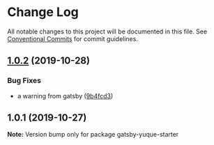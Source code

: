 # Change Log

All notable changes to this project will be documented in this file.
See [Conventional Commits](https://conventionalcommits.org) for commit guidelines.

## [1.0.2](https://github.com/Raincal/gatsby-yuque-starter/compare/gatsby-yuque-starter@1.0.1...gatsby-yuque-starter@1.0.2) (2019-10-28)


### Bug Fixes

* a warning from gatsby ([9b4fcd3](https://github.com/Raincal/gatsby-yuque-starter/commit/9b4fcd353601288f162b84a16b05b00447657342))





## 1.0.1 (2019-10-27)

**Note:** Version bump only for package gatsby-yuque-starter
